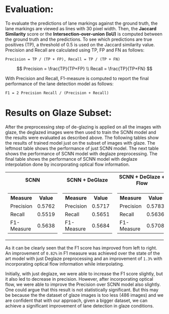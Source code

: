 # Evaluation:
To evaluate the predictions of lane markings against the ground truth, the lane markings are viewed as lines with 30 pixel width. Then, the **Jaccard Similarity** score or the **Intersection-over-union (IoU)** is computed between the ground truth and the predictions. To see which predictions are true positives (TP), a threshold of 0.5 is used on the Jaccard similarity value. Precision and Recall are calculated using TP, FP and FN as follows:

```
Precision = TP / (TP + FP), Recall = TP / (TP + FN)
```
$$
Precision = \frac{TP}{TP+FP} \\
Recall = \frac{TP}{TP+FN}
$$

With Precision and Recall, F1-measure is computed to report the final performance of the lane detection model as follows:
```
F1 = 2 Precision Recall / (Precision + Recall)
```
# Results on Glaze Subset:
After the preprocessing step of de-glazing is applied on all the images with glaze, the deglazed images were then used to train the SCNN model and the results were evaluated as described above. The following tables show the results of trained model just on the subset of images with glaze. The leftmost table shows the performance of just SCNN model. The next table shows the performance of SCNN model with deglaze preprocessing. The final table shows the performance of SCNN model with deglaze interpolation done by incorporating optical flow information.

<table align="center">
<tr><th>SCNN</th><th>SCNN + DeGlaze</th><th>SCNN + DeGlaze + Flow</th></tr>
<tr>
<td>
<table>
<tr><th>Measure</th><th>Value</th></tr>
<tr><td>Precision</td><td>0.5762</td></tr>
<tr><td>Recall</td><td>0.5519</td></tr>
<tr><td>F1-Measure</td><td>0.5638</td></tr>
</table>
</td><td>
<table>
<tr><th>Measure</th><th>Value</th></tr>
<tr><td>Precision</td><td>0.5717</td></tr>
<tr><td>Recall</td><td>0.5651</td></tr>
<tr><td>F1-Measure</td><td>0.5684</td></tr>
</table>
</td><td>
<table>
<tr><th>Measure</th><th>Value</th></tr>
<tr><td>Precision</td><td>0.5783</td></tr>
<tr><td>Recall</td><td>0.5636</td></tr>
<tr><td>F1-Measure</td><td>0.5708</td></tr>
</table>
</td>
</tr>
</table>

As it can be clearly seen that the F1 score has improved from left to right. An improvement of `0.82%` in F1 measure was achieved over the state of the art model with just Deglaze preprocessing and an improvement of `1.3%` with incorporating optical flow information while interpolating.

Initially, with just deglaze, we were able to increase the F1 score slightly, but it also led to decrease in precision. However, after incorporating optical flow, we were able to improve the Precision over SCNN model also slightly. One could argue that this result is not statistically significant. But this may be because the the dataset of glaze images is too less (486 images) and we are confident that with our approach, given a bigger dataset, we can achieve a significant improvement of lane detection in glaze conditions.